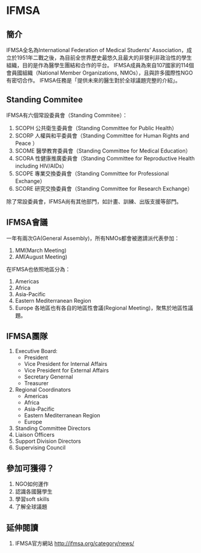 # IFMSA
## 簡介
IFMSA全名為International Federation of MedicalStudents’ Association，成立於1951年二戰之後，為目前全世界歷史最悠久且最大的非營利非政治性的學生組織，目的是作為醫學生團結和合作的平台。
IFMSA成員為來自107國家的114個會員國組織（National Member Organizations, NMOs），且與許多國際性NGO有密切合作。
IFMSA任務是「提供未來的醫生對於全球議題完整的介紹」。

## Standing Commitee
IFMSA有六個常設委員會（Standing Commitee）：
1. SCOPH 公共衛生委員會（Standing Committee for PublicHealth）
2. SCORP 人權與和平委員會（Standing Committee for Human Rights and Peace）
3. SCOME 醫學教育委員會（Standing Committee for Medical Education）
4. SCORA 性健康推廣委員會（Standing Committee for Reproductive Health including HIV/AIDs）
5. SCOPE 專業交換委員會（Standing Committee for Professional Exchange）
6. SCORE 研究交換委員會（Standing Committee for Research Exchange）

除了常設委員會，IFMSA尚有其他部門，如計畫、訓練、出版支援等部門。

## IFMSA會議
一年有兩次GA(General Assembly)，所有NMOs都會被邀請派代表參加：
1. MM(March Meeting)
2. AM(August Meeting)

在IFMSA也依照地區分為：
1. Americas
2. Africa
3. Asia-Pacific
4. Eastern Mediterranean Region
5. Europe
各地區也有各自的地區性會議(Regional Meeting)，聚焦於地區性議題。

## IFMSA團隊
1. Executive Board:
    + President
    + Vice President for Internal Affairs
    + Vice President for External Affairs
    + Secretary Genernal
    + Treasurer
2. Regional Coordinators
    + Americas
    + Africa
    + Asia-Pacific
    + Eastern Mediterranean Region
    + Europe
3. Standing Committee Directors
4. Liaison Officers
5. Support Division Directors
6. Supervising Council

## 參加可獲得？
1. NGO如何運作
2. 認識各國醫學生
3. 學習soft skills
4. 了解全球議題

## 延伸閱讀
1. IFMSA官方網站 http://ifmsa.org/category/news/




